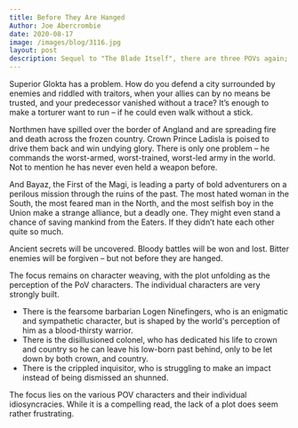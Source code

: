 ```yaml
---
title: Before They Are Hanged
Author: Joe Abercrombie
date: 2020-08-17
image: /images/blog/3116.jpg
layout: post
description: Sequel to "The Blade Itself", there are three POVs again; a road trip led by a Wizard, a colonel struggling against a huge foe and an inquisitor fighting traitors and conspirators
---
```


Superior Glokta has a problem. How do you defend a city surrounded by enemies and riddled with traitors, when your allies can by no means be trusted, and your predecessor vanished without a trace? It’s enough to make a torturer want to run – if he could even walk without a stick.

Northmen have spilled over the border of Angland and are spreading fire and death across the frozen country. Crown Prince Ladisla is poised to drive them back and win undying glory. There is only one problem – he commands the worst-armed, worst-trained, worst-led army in the world. Not to mention he has never even held a weapon before.

And Bayaz, the First of the Magi, is leading a party of bold adventurers on a perilous mission through the ruins of the past. The most hated woman in the South, the most feared man in the North, and the most selfish boy in the Union make a strange alliance, but a deadly one. They might even stand a chance of saving mankind from the Eaters. If they didn’t hate each other quite so much.

Ancient secrets will be uncovered. Bloody battles will be won and lost. Bitter enemies will be forgiven – but not before they are hanged.

The focus remains on character weaving, with the plot unfolding as the perception of the PoV characters. The individual characters are very strongly built.
- There is the fearsome barbarian Logen Ninefingers, who is an enigmatic and sympathetic character, but is shaped by the world's perception of him as a blood-thirsty warrior.
- There is the disillusioned colonel, who has dedicated his life to crown and country so he can leave his low-born past behind, only to be let down by both crown, and country.
- There is the crippled inquisitor, who is struggling to make an impact instead of being dismissed an shunned.

The focus lies on the various POV characters and their individual idiosyncracies. While it is a compelling read, the lack of a plot does seem rather frustrating.
